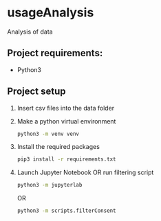 # usageAnalysis

Analysis of data

## Project requirements:
- Python3

## Project setup
1. Insert csv files into the data folder

2. Make a python virtual environment
    ```bash
    python3 -m venv venv
    ```

3. Install the required packages
    ```bash
    pip3 install -r requirements.txt
    ```

4. Launch Jupyter Notebook OR run filtering script
    ```bash
    python3 -m jupyterlab
    ```

    OR

    ```bash
    python3 -m scripts.filterConsent
    ```
    